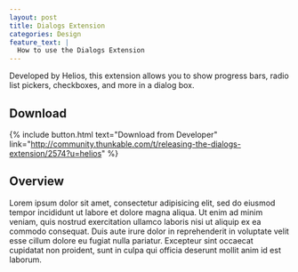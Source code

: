 ```yaml
---
layout: post
title: Dialogs Extension
categories: Design
feature_text: |
  How to use the Dialogs Extension
---
```


Developed by Helios, this extension allows you to show progress bars, radio list pickers, checkboxes, and more in a dialog box.

<!-- more -->

## Download

{% include button.html text="Download from Developer" link="http://community.thunkable.com/t/releasing-the-dialogs-extension/2574?u=helios" %}

## Overview

Lorem ipsum dolor sit amet, consectetur adipisicing elit, sed do eiusmod
tempor incididunt ut labore et dolore magna aliqua. Ut enim ad minim veniam,
quis nostrud exercitation ullamco laboris nisi ut aliquip ex ea commodo
consequat. Duis aute irure dolor in reprehenderit in voluptate velit esse
cillum dolore eu fugiat nulla pariatur. Excepteur sint occaecat cupidatat non
proident, sunt in culpa qui officia deserunt mollit anim id est laborum.


